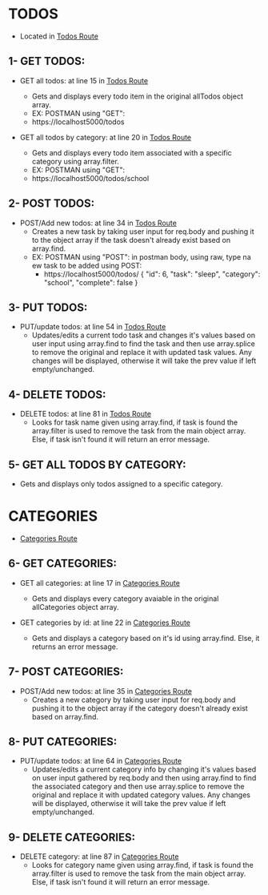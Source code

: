 # TODOS
* Located in [Todos Route](https://github.com/maggiemcc/todo-nodejs-api/blob/master/routes/todos.js)

## 1- GET TODOS:
- GET all todos: at line 15 in [Todos Route](https://github.com/maggiemcc/todo-nodejs-api/blob/master/routes/todos.js)
     * Gets and displays every todo item in the original allTodos object array.
     * EX: POSTMAN using "GET":
     - https://localhost5000/todos

- GET all todos by category: at line 20 in [Todos Route](https://github.com/maggiemcc/todo-nodejs-api/blob/master/routes/todos.js)
     * Gets and displays every todo item associated with a specific category using array.filter.
     * EX: POSTMAN using "GET":
     - https://localhost5000/todos/school
   

## 2- POST TODOS:
- POST/Add new todos: at line 34 in [Todos Route](https://github.com/maggiemcc/todo-nodejs-api/blob/master/routes/todos.js)
     * Creates a new task by taking user input for req.body and pushing it to the object array if the task doesn't already exist based on array.find.
     * EX: POSTMAN using "POST": in postman body, using raw, type na ew task to be added using POST:
        - https://localhost5000/todos/
        {
            "id": 6,
            "task": "sleep",
            "category": "school",
            "complete": false
        }



## 3- PUT TODOS:
- PUT/update todos: at line 54 in [Todos Route](https://github.com/maggiemcc/todo-nodejs-api/blob/master/routes/todos.js)
    * Updates/edits a current todo task and changes it's values based on user input using array.find to find the task and then use array.splice to remove the original and replace it with updated task values. Any changes will be displayed, otherwise it will take the prev value if left empty/unchanged.

## 4- DELETE TODOS:
- DELETE todos: at line 81 in [Todos Route](https://github.com/maggiemcc/todo-nodejs-api/blob/master/routes/todos.js)
    * Looks for task name given using array.find, if task is found the array.filter is used to remove the task from the main object array. Else, if task isn't found it will return an error message.

## 5- GET ALL TODOS BY CATEGORY:
- Gets and displays only todos assigned to a specific category.

# CATEGORIES
* [Categories Route](https://github.com/maggiemcc/todo-nodejs-api/blob/master/routes/categories.js)

## 6- GET CATEGORIES:
- GET all categories: at line 17 in [Categories Route](https://github.com/maggiemcc/todo-nodejs-api/blob/master/routes/categories.js)
     * Gets and displays every category avaiable in the original allCategories object array.

- GET categories by id: at line 22 in [Categories Route](https://github.com/maggiemcc/todo-nodejs-api/blob/master/routes/categories.js)
     * Gets and displays a category based on it's id using array.find. Else, it returns an error message.


## 7- POST CATEGORIES:
- POST/Add new todos: at line 35 in [Categories Route](https://github.com/maggiemcc/todo-nodejs-api/blob/master/routes/categories.js)
     * Creates a new category by taking user input for req.body and pushing it to the object array if the category doesn't already exist based on array.find.

## 8- PUT CATEGORIES:
- PUT/update todos: at line 64 in [Categories Route](https://github.com/maggiemcc/todo-nodejs-api/blob/master/routes/categories.js)
    * Updates/edits a current category info by changing it's values based on user input gathered by req.body and then using array.find to find the associated category and then use array.splice to remove the original and replace it with updated category values. Any changes will be displayed, otherwise it will take the prev value if left empty/unchanged.

## 9- DELETE CATEGORIES:
- DELETE category: at line 87 in [Categories Route](https://github.com/maggiemcc/todo-nodejs-api/blob/master/routes/categories.js)
    * Looks for category name given using array.find, if task is found the array.filter is used to remove the task from the main object array. Else, if task isn't found it will return an error message.